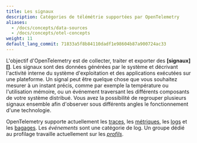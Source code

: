```yaml
---
title: Les signaux
description: Catégories de télémétrie supportées par OpenTelemetry
aliases:
  - /docs/concepts/data-sources
  - /docs/concepts/otel-concepts
weight: 11
default_lang_commit: 71833a5f8b84110dadf1e98604b87a900724ac33
---
```


L'objectif d'OpenTelemetry est de collecter, traiter et exporter des **[signaux][]**. Les signaux sont des données générées par le système et décrivant l'activité interne du système d'exploitation et des applications exécutées sur une plateforme. Un signal peut être quelque chose que vous souhaitez mesurer à un instant précis, comme par exemple la température ou l'utilisation mémoire, ou un événement traversant les différents composants de votre système distribué. Vous avez la possibilité de regrouper plusieurs signaux ensemble afin d'observer sous différents angles le fonctionnement d'une technologie.

OpenTelemetry supporte actuellement les [traces](/docs/concepts/signals/traces), les [métriques](/docs/concepts/signals/metrics), les [logs](/docs/concepts/signals/logs) et les [bagages](/docs/concepts/signals/baggage). Les _événements_ sont une catégorie de log. Un groupe dédié au profilage travaille actuellement sur les
[_profils_](https://github.com/open-telemetry/opentelemetry-specification/blob/main/oteps/profiles/0212-profiling-vision.md).

[signals]: /docs/specs/otel/glossary/#signals
